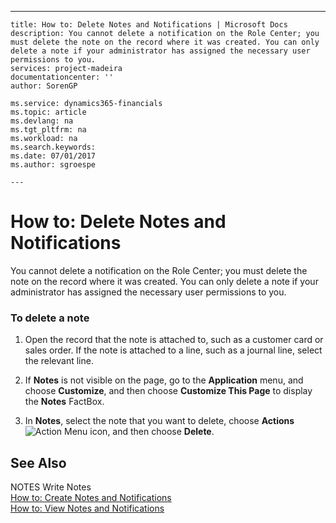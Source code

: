 ---
    title: How to: Delete Notes and Notifications | Microsoft Docs
    description: You cannot delete a notification on the Role Center; you must delete the note on the record where it was created. You can only delete a note if your administrator has assigned the necessary user permissions to you.
    services: project-madeira
    documentationcenter: ''
    author: SorenGP

    ms.service: dynamics365-financials
    ms.topic: article
    ms.devlang: na
    ms.tgt_pltfrm: na
    ms.workload: na
    ms.search.keywords:
    ms.date: 07/01/2017
    ms.author: sgroespe

    ---
# How to: Delete Notes and Notifications
You cannot delete a notification on the Role Center; you must delete the note on the record where it was created. You can only delete a note if your administrator has assigned the necessary user permissions to you.  
  
### To delete a note  
  
1.  Open the record that the note is attached to, such as a customer card or sales order. If the note is attached to a line, such as a journal line, select the relevant line.  
  
2.  If **Notes** is not visible on the page, go to the **Application** menu, and choose **Customize**, and then choose **Customize This Page** to display the **Notes** FactBox.  
  
3.  In **Notes**, select the note that you want to delete, choose **Actions**![Action Menu icon](../FullExperience/media/actionmenuicon.png "actionMenuIcon"), and then choose **Delete**.  
  
## See Also  
 NOTES Write Notes   
 [How to: Create Notes and Notifications](../FullExperience/how-to-create-notes-and-notifications.md)   
 [How to: View Notes and Notifications](../FullExperience/how-to-view-notes-and-notifications.md)